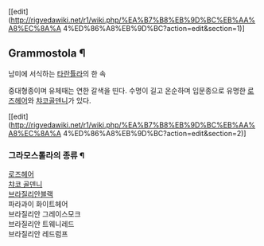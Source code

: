 [[edit](http://rigvedawiki.net/r1/wiki.php/%EA%B7%B8%EB%9D%BC%EB%AA%A8%EC%8A%A
4%ED%86%A8%EB%9D%BC?action=edit&section=1)]

## Grammostola ¶

남미에 서식하는 [타란튤라](%ED%83%80%EB%9E%80%ED%8A%A4%EB%9D%BC.md)의 한 속

  

중대형종이며 유체때는 연한 갈색을 띤다. 수명이 길고 온순하며 입문종으로 유명한
[로즈헤어](%EB%A1%9C%EC%A6%88%ED%97%A4%EC%96%B4.md)와 [챠코골덴니](%EC%B1%A0%EC%BD%94%20%EA%B3%A8%EB%8D%B4%EB%8B%88.md)가 있다.

  

[[edit](http://rigvedawiki.net/r1/wiki.php/%EA%B7%B8%EB%9D%BC%EB%AA%A8%EC%8A%A
4%ED%86%A8%EB%9D%BC?action=edit&section=2)]

### 그라모스톨라의 종류 ¶

[로즈헤어](%EB%A1%9C%EC%A6%88%ED%97%A4%EC%96%B4.md)  
[챠코 골덴니](%EC%B1%A0%EC%BD%94%20%EA%B3%A8%EB%8D%B4%EB%8B%88.md)  
[브라질리안블랙](%EB%B8%8C%EB%9D%BC%EC%A7%88%EB%A6%AC%EC%95%88%20%EB%B8%94%EB%9E%99.md)  
파라과이 화이트헤어  
브라질리안 그레이스모크  
브라질리안 트웨니레드  
브라질리안 레드럼프

